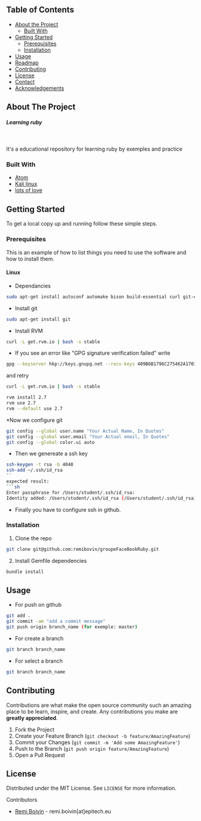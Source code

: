 
## Table of Contents

* [About the Project](#about-the-project)
  * [Built With](#built-with)
* [Getting Started](#getting-started)
  * [Prerequisites](#prerequisites)
  * [Installation](#installation)
* [Usage](#usage)
* [Roadmap](#roadmap)
* [Contributing](#contributing)
* [License](#license)
* [Contact](#contact)
* [Acknowledgements](#acknowledgements)



## About The Project

##### Learning ruby
</br>

It's a educational repository for learning ruby by exemples and practice

### Built With

* [Atom](https://atom.io/)
* [Kali linux](https://www.kali.org/)
* [lots of love]()


## Getting Started

To get a local copy up and running follow these simple steps.

### Prerequisites

This is an example of how to list things you need to use the software and how to install them.
#### Linux
* Dependancies
```sh
sudo apt-get install autoconf automake bison build-essential curl git-core libapr1 libaprutil1 libc6-dev libltdl-dev libreadline6 libreadline6-dev libsqlite3-0 libsqlite3-dev libssl-dev libtool libxml2-dev libxslt-dev libxslt1-dev libyaml-dev ncurses-dev nodejs openssl sqlite3 zlib1g zlib1g-dev
```
* Install git
```sh
sudo apt-get install git
```
* Install RVM
```sh
curl -L get.rvm.io | bash -s stable
```
* If you see an error like "GPG signature verification failed" write
```sh
gpg --keyserver hkp://keys.gnupg.net --recv-keys 409B6B1796C275462A1703113804BB82D39DC0E3"
```
and retry

```sh
curl -L get.rvm.io | bash -s stable
```

```sh
rvm install 2.7
rvm use 2.7
rvm --default use 2.7
```

*Now we configure git

```sh
git config --global user.name "Your Actual Name, In Quotes"
git config --global user.email "Your Actual email, In Quotes"
git config --global color.ui auto
```

* Then we genereate a ssh key
```sh
ssh-keygen -t rsa -b 4048
ssh-add ~/.ssh/id_rsa
``
expected result:
```sh
Enter passphrase for /Users/student/.ssh/id_rsa:
Identity added: /Users/student/.ssh/id_rsa (/Users/student/.ssh/id_rsa)"
```
* Finally you have to configure ssh in github.

### Installation
 
1. Clone the repo
```sh
git clone git@github.com:remibovin/groupeFaceBookRuby.git
```
2. Install Gemfile dependencies
```sh
bundle install
```
## Usage

* For push on github
```sh
git add .
git commit -am "add a commit message"
git push origin branch_name (for exemple: master)
```

* For create a branch
```sh
git branch branch_name
```
* For select a branch
```sh
git branch branch_name
```

## Contributing

Contributions are what make the open source community such an amazing place to be learn, inspire, and create. Any contributions you make are **greatly appreciated**.

1. Fork the Project
2. Create your Feature Branch (`git checkout -b feature/AmazingFeature`)
3. Commit your Changes (`git commit -m 'Add some AmazingFeature'`)
4. Push to the Branch (`git push origin feature/AmazingFeature`)
5. Open a Pull Request

## License

Distributed under the MIT License. See `LICENSE` for more information.

Contributors
- [Remi Boivin](https://facebook.com/remi.boivin.9) - remi.boivin[at]epitech.eu

